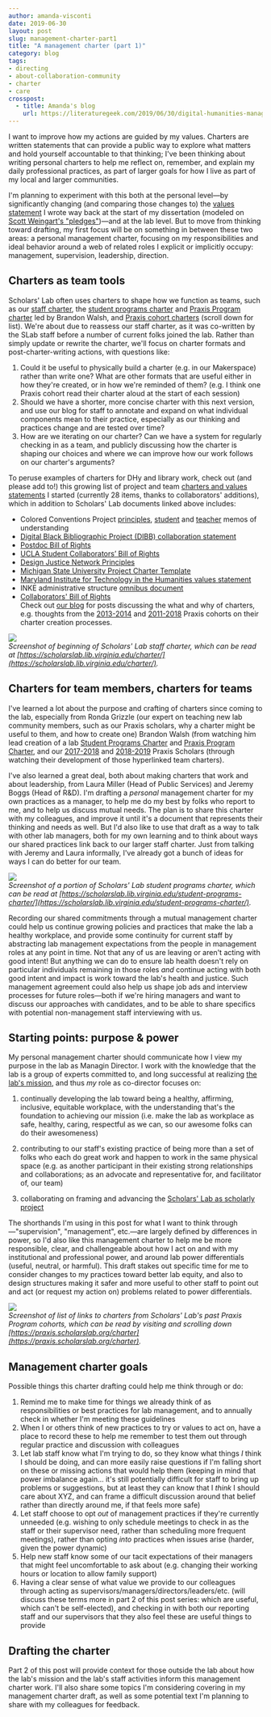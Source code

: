 ```yaml
---
author: amanda-visconti
date: 2019-06-30
layout: post
slug: management-charter-part1
title: "A management charter (part 1)"
category: blog
tags:
- directing
- about-collaboration-community
- charter
- care
crosspost:
  - title: Amanda's blog
    url: https://literaturegeek.com/2019/06/30/digital-humanities-management-charter-part1
---
```

I want to improve how my actions are guided by my values. Charters are written statements that can provide a public way to explore what matters and hold yourself accountable to that thinking; I've been thinking about writing personal charters to help me reflect on, remember, and explain my daily professional practices, as part of larger goals for how I live as part of my local and larger communities.

I'm planning to experiment with this both at the personal level—by significantly changing (and comparing those changes to) the [values statement](http://literaturegeek.com/2013/12/02/valuespost) I wrote way back at the start of my dissertation (modeled on [Scott Weingart's "pledges"](http://scottbot.net/pledges/))—and at the lab level. But to move from thinking toward drafting, my first focus will be on something in between these two areas: a personal management charter, focusing on my responsibilities and ideal behavior around a web of related roles I explicit or implicitly occupy: management, supervision, leadership, direction.

## Charters as team tools
Scholars' Lab often uses charters to shape how we function as teams, such as our [staff charter](https://scholarslab.lib.virginia.edu/charter/), the [student programs charter](https://scholarslab.lib.virginia.edu/student-programs-charter/) and [Praxis Program charter](https://praxis.scholarslab.org/praxis-program-charter/) led by Brandon Walsh, and [Praxis cohort charters](https://praxis.scholarslab.org/charter/) (scroll down for list). We're about due to reassess our staff charter, as it was co-written by the SLab staff before a number of current folks joined the lab. Rather than simply update or rewrite the charter, we'll focus on charter formats and post-charter-writing actions, with questions like:

1. Could it be useful to physically build a charter (e.g. in our Makerspace) rather than write one? What are other formats that are useful either in how they're created, or in how we're reminded of them? (e.g. I think one Praxis cohort read their charter aloud at the start of each session)  
2. Should we have a shorter, more concise charter with this next version, and use our blog for staff to annotate and expand on what individual components mean to their practice, especially as our thinking and practices change and are tested over time?  
3. How are we iterating on our charter? Can we have a system for regularly checking in as a team, and publicly discussing how the charter is shaping our choices and where we can improve how our work follows on our charter's arguments?  

To peruse examples of charters for DHy and library work, check out (and please add to!) this growing list of project and team [charters and values statements](https://docs.google.com/spreadsheets/d/1DsPTGQAMuhe3jm-b9dU9kgbiGSM_F-QrqR2LXrEAb0s/edit#gid=0) I started (currently 28 items, thanks to collaborators' additions), which in addition to Scholars' Lab documents linked above includes:

- Colored Conventions Project [principles](http://coloredconventions.org/ccp-principles), [student](http://coloredconventions.org/student-memo-of-understanding) and [teacher](http://coloredconventions.org/memo-of-understanding) memos of understanding
- [Digital Black Bibliographic Project (DIBB) collaboration statement](http://dhrace.net/DIBB/collaboration-statement/)  
- [Postdoc Bill of Rights](https://docs.google.com/document/d/1bKpiqX9LPGJsKJsLopFW5vvEgwS3koXZJQU3nv-iuWw/edit#)  
- [UCLA Student Collaborators’ Bill of Rights](https://humtech.ucla.edu/news/a-student-collaborators-bill-of-rights/)  
- [Design Justice Network Principles](http://designjusticenetwork.org/network-principles)  
- [Michigan State University Project Charter Template](https://docs.google.com/spreadsheets/d/1E7amTV4_kx5HcvhxEe-bBlt1jaMPz-22fY0bDbRQFgQ/edit#gid=0)  
- [Maryland Institute for Technology in the Humanities values statement](http://mith.umd.edu/about/values)  
- INKE administrative structure [omnibus document](https://src-online.ca/index.php/src/article/view/50)  
- [Collaborators' Bill of Rights](http://mcpress.media-commons.org/offthetracks/part-one-models-for-collaboration-career-paths-acquiring-institutional-support-and-transformation-in-the-field/a-collaboration/collaborators%E2%80%99-bill-of-rights/)  
Check out [our blog](https://scholarslab.lib.virginia.edu/blog/) for posts discussing the what and why of charters, e.g. thoughts from the [2013-2014](https://scholarslab.lib.virginia.edu/blog/2013-2014-praxis-charter-ratified/) and [2011-2018](https://scholarslab.lib.virginia.edu/blog/charter-and-design) Praxis cohorts on their charter creation processes.

![](https://raw.githubusercontent.com/scholarslab/scholarslab.org/master/assets/post-media/6-24-2019-post-staffcharter.png)  
_Screenshot of beginning of Scholars' Lab staff charter, which can be read at [https://scholarslab.lib.virginia.edu/charter/](https://scholarslab.lib.virginia.edu/charter/)._

## Charters for team members, charters for teams
I've learned a lot about the purpose and crafting of charters since coming to the lab, especially from Ronda Grizzle (our expert on teaching new lab community members, such as our Praxis scholars, why a charter might be useful to them, and how to create one) Brandon Walsh (from watching him lead creation of a lab [Student Programs Charter](https://scholarslab.lib.virginia.edu/student-programs-charter/) and [Praxis Program Charter](https://praxis.scholarslab.org/praxis-program-charter/), and our [2017-2018](https://praxis.scholarslab.org/charter/charter-2017-2018/) and [2018-2019](https://praxis.scholarslab.org/charter/charter-2018-2019/) Praxis Scholars (through watching their development of those hyperlinked team charters).

I've also learned a great deal, both about making charters that work and about leadership, from Laura Miller (Head of Public Services) and Jeremy Boggs (Head of R&D). I'm drafting a _personal_ management charter for my own practices as a manager, to help me do my best by folks who report to me, and to help us discuss mutual needs. The plan is to share this charter with my colleagues, and improve it until it's a document that represents their thinking and needs as well. But I'd also like to use that draft as a way to talk with other lab managers, both for my own learning and to think about ways our shared practices link back to our larger staff charter. Just from talking with Jeremy and Laura informally, I've already got a bunch of ideas for ways I can do better for our team.

![](https://raw.githubusercontent.com/scholarslab/scholarslab.org/master/assets/post-media/6-24-2019-post-studentprogramscharter.png)  
_Screenshot of a portion of Scholars' Lab student programs charter, which can be read at [https://scholarslab.lib.virginia.edu/student-programs-charter/](https://scholarslab.lib.virginia.edu/student-programs-charter/)._

Recording our shared commitments through a mutual management charter could help us continue growing policies and practices that make the lab a healthy workplace, and provide some continuity for current staff by abstracting lab management expectations from the people in management roles at any point in time. Not that any of us are leaving or aren't acting with good intent! But anything we can do to ensure lab health doesn't rely on particular individuals remaining in those roles _and_ continue acting with both good intent and impact is work toward the lab's health and justice. Such management agreement could also help us shape job ads and interview processes for future roles—both if we're hiring managers and want to discuss our approaches with candidates, and to be able to share specifics with potential non-management staff interviewing with us.

## Starting points: purpose & power
My personal management charter should communicate how I view my purpose in the lab as Managin Director. I work with the knowledge that the lab is a group of experts committed to, and long successful at realizing [the lab's mission](https://scholarslab.lib.virginia.edu/about/#what-is-the-scholars-lab), and thus _my_ role as co-director focuses on:  

1) continually developing the lab toward being a healthy, affirming, inclusive, equitable workplace, with the understanding that's the foundation to achieving our mission (i.e. make the lab as workplace as safe, healthy, caring, respectful as we can, so our awesome folks can do their awesomeness)  

2) contributing to our staff's existing practice of being more than a set of folks who each do great work and happen to work in the same physical space (e.g. as another participant in their existing strong relationships and collaborations; as an advocate and representative for, and facilitator of, our team)  

3) collaborating on framing and advancing the [Scholars' Lab as scholarly project](https://scholarslab.lib.virginia.edu/work/the-scholars-lab/)

The shorthands I'm using in this post for what I want to think through—"supervision", "management", etc.—are largely defined by differences in power, so I'd also like this management charter to help me be more responsible, clear, and challengeable about how I act on and with my institutional and professional power, and around lab power differentials (useful, neutral, or harmful). This draft stakes out specific time for me to consider changes to my practices toward better lab equity, and also to design structures making it safer and more useful to other staff to point out and act (or request my action on) problems related to power differentials.

![](https://raw.githubusercontent.com/scholarslab/scholarslab.org/master/assets/post-media/6-24-2019-post-praxischarters.png)  
_Screenshot of list of links to charters from Scholars' Lab's past Praxis Program cohorts, which can be read by visiting and scrolling down [https://praxis.scholarslab.org/charter](https://praxis.scholarslab.org/charter)._

## Management charter goals
Possible things this charter drafting could help me think through or do:
1. Remind me to make time for things we already think of as responsibilities or best practices for lab management, and to annually check in whether I'm meeting these guidelines  
2. When I or others think of new practices to try or values to act on, have a place to record these to help me remember to test them out through regular practice and discussion with colleagues  
3. Let lab staff know what I'm trying to do, so they know what things _I_ think I should be doing, and can more easily raise questions if I'm falling short on these or missing actions that would help them (keeping in mind that power imbalance again... it's still potentially difficult for staff to bring up problems or suggestions, but at least they can know that I _think_ I should care about XYZ, and can frame a difficult discussion around that belief rather than directly around me, if that feels more safe)  
4. Let staff choose to opt _out_ of management practices if they're currently unneeded (e.g. wishing to only schedule meetings to check in as the staff or their supervisor need, rather than scheduling more frequent meetings), rather than opting _into_ practices when issues arise (harder, given the power dynamic)  
5. Help new staff know some of our tacit expectations of their managers that might feel uncomfortable to ask about (e.g. changing their working hours or location to allow family support)  
6. Having a clear sense of what value we provide to our colleagues through acting as supervisors/managers/directors/leaders/etc. (will discuss these terms more in part 2 of this post series: which are useful, which can't be self-elected), and checking in with both our reporting staff and our supervisors that they also feel these are useful things to provide  

## Drafting the charter
Part 2 of this post will provide context for those outside the lab about how the lab's mission and the lab's staff activities inform this management charter work. I'll also share some topics I'm considering covering in my management charter draft, as well as some potential text I'm planning to share with my colleagues for feedback.
